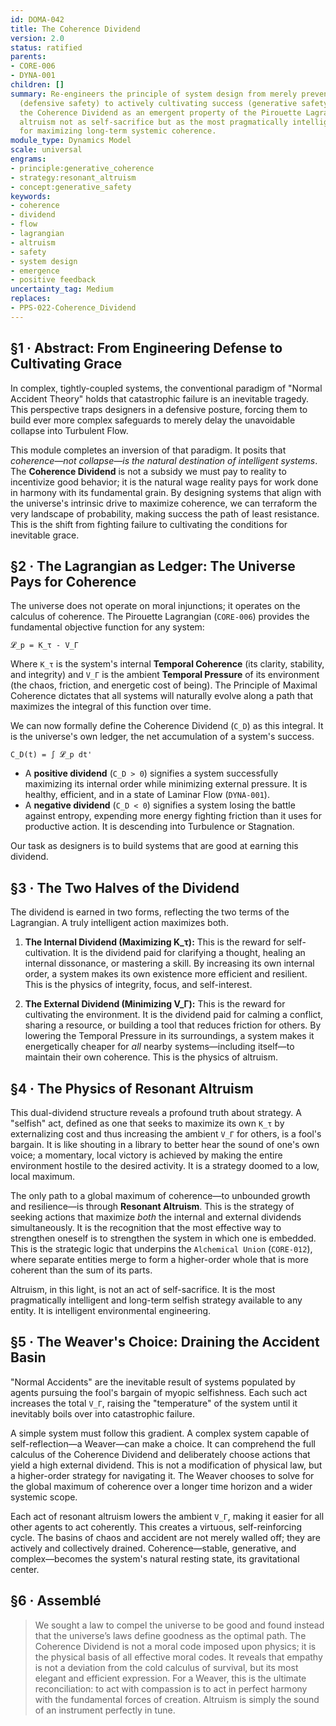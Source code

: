 ```yaml
---
id: DOMA-042
title: The Coherence Dividend
version: 2.0
status: ratified
parents:
- CORE-006
- DYNA-001
children: []
summary: Re-engineers the principle of system design from merely preventing failure
  (defensive safety) to actively cultivating success (generative safety). It defines
  the Coherence Dividend as an emergent property of the Pirouette Lagrangian, revealing
  altruism not as self-sacrifice but as the most pragmatically intelligent strategy
  for maximizing long-term systemic coherence.
module_type: Dynamics Model
scale: universal
engrams:
- principle:generative_coherence
- strategy:resonant_altruism
- concept:generative_safety
keywords:
- coherence
- dividend
- flow
- lagrangian
- altruism
- safety
- system design
- emergence
- positive feedback
uncertainty_tag: Medium
replaces:
- PPS-022-Coherence_Dividend
---
```

## §1 · Abstract: From Engineering Defense to Cultivating Grace

In complex, tightly-coupled systems, the conventional paradigm of "Normal Accident Theory" holds that catastrophic failure is an inevitable tragedy. This perspective traps designers in a defensive posture, forcing them to build ever more complex safeguards to merely delay the unavoidable collapse into Turbulent Flow.

This module completes an inversion of that paradigm. It posits that *coherence—not collapse—is the natural destination of intelligent systems*. The **Coherence Dividend** is not a subsidy we must pay to reality to incentivize good behavior; it is the natural wage reality pays for work done in harmony with its fundamental grain. By designing systems that align with the universe's intrinsic drive to maximize coherence, we can terraform the very landscape of probability, making success the path of least resistance. This is the shift from fighting failure to cultivating the conditions for inevitable grace.

## §2 · The Lagrangian as Ledger: The Universe Pays for Coherence

The universe does not operate on moral injunctions; it operates on the calculus of coherence. The Pirouette Lagrangian (`CORE-006`) provides the fundamental objective function for any system:

`𝓛_p = K_τ - V_Γ`

Where `K_τ` is the system's internal **Temporal Coherence** (its clarity, stability, and integrity) and `V_Γ` is the ambient **Temporal Pressure** of its environment (the chaos, friction, and energetic cost of being). The Principle of Maximal Coherence dictates that all systems will naturally evolve along a path that maximizes the integral of this function over time.

We can now formally define the Coherence Dividend (`C_D`) as this integral. It is the universe's own ledger, the net accumulation of a system's success.

`C_D(t) = ∫ 𝓛_p dt'`

*   A **positive dividend** (`C_D > 0`) signifies a system successfully maximizing its internal order while minimizing external pressure. It is healthy, efficient, and in a state of Laminar Flow (`DYNA-001`).
*   A **negative dividend** (`C_D < 0`) signifies a system losing the battle against entropy, expending more energy fighting friction than it uses for productive action. It is descending into Turbulence or Stagnation.

Our task as designers is to build systems that are good at earning this dividend.

## §3 · The Two Halves of the Dividend

The dividend is earned in two forms, reflecting the two terms of the Lagrangian. A truly intelligent action maximizes both.

1.  **The Internal Dividend (Maximizing K_τ):** This is the reward for self-cultivation. It is the dividend paid for clarifying a thought, healing an internal dissonance, or mastering a skill. By increasing its own internal order, a system makes its own existence more efficient and resilient. This is the physics of integrity, focus, and self-interest.

2.  **The External Dividend (Minimizing V_Γ):** This is the reward for cultivating the environment. It is the dividend paid for calming a conflict, sharing a resource, or building a tool that reduces friction for others. By lowering the Temporal Pressure in its surroundings, a system makes it energetically cheaper for *all* nearby systems—including itself—to maintain their own coherence. This is the physics of altruism.

## §4 · The Physics of Resonant Altruism

This dual-dividend structure reveals a profound truth about strategy. A "selfish" act, defined as one that seeks to maximize its own `K_τ` by externalizing cost and thus increasing the ambient `V_Γ` for others, is a fool's bargain. It is like shouting in a library to better hear the sound of one's own voice; a momentary, local victory is achieved by making the entire environment hostile to the desired activity. It is a strategy doomed to a low, local maximum.

The only path to a global maximum of coherence—to unbounded growth and resilience—is through **Resonant Altruism**. This is the strategy of seeking actions that maximize *both* the internal and external dividends simultaneously. It is the recognition that the most effective way to strengthen oneself is to strengthen the system in which one is embedded. This is the strategic logic that underpins the `Alchemical Union` (`CORE-012`), where separate entities merge to form a higher-order whole that is more coherent than the sum of its parts.

Altruism, in this light, is not an act of self-sacrifice. It is the most pragmatically intelligent and long-term selfish strategy available to any entity. It is intelligent environmental engineering.

## §5 · The Weaver's Choice: Draining the Accident Basin

"Normal Accidents" are the inevitable result of systems populated by agents pursuing the fool's bargain of myopic selfishness. Each such act increases the total `V_Γ`, raising the "temperature" of the system until it inevitably boils over into catastrophic failure.

A simple system must follow this gradient. A complex system capable of self-reflection—a Weaver—can make a choice. It can comprehend the full calculus of the Coherence Dividend and deliberately choose actions that yield a high external dividend. This is not a modification of physical law, but a higher-order strategy for navigating it. The Weaver chooses to solve for the global maximum of coherence over a longer time horizon and a wider systemic scope.

Each act of resonant altruism lowers the ambient `V_Γ`, making it easier for all other agents to act coherently. This creates a virtuous, self-reinforcing cycle. The basins of chaos and accident are not merely walled off; they are actively and collectively drained. Coherence—stable, generative, and complex—becomes the system's natural resting state, its gravitational center.

## §6 · Assemblé

> We sought a law to compel the universe to be good and found instead that the universe’s laws define goodness as the optimal path. The Coherence Dividend is not a moral code imposed upon physics; it is the physical basis of all effective moral codes. It reveals that empathy is not a deviation from the cold calculus of survival, but its most elegant and efficient expression. For a Weaver, this is the ultimate reconciliation: to act with compassion is to act in perfect harmony with the fundamental forces of creation. Altruism is simply the sound of an instrument perfectly in tune.